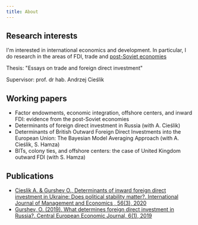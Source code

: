 ```yaml
---
title: About
---
```


## Research interests

I'm interested in international economics and development. In particular, I do research in the areas of FDI, trade and [post-Soviet economies](https://drive.google.com/file/d/1JU6RCb0M5msRrkVVu7YcgZQ0Y3gmtVAB/view)

Thesis: "Essays on trade and foreign direct investment"

Supervisor: prof. dr hab. Andrzej Cieślik

## Working papers

- Factor endowments, economic integration, offshore centers, and inward FDI: evidence from the post-Soviet economies
- Determinants of foreign direct investment in Russia (with A. Cieślik)
- Determinants of British Outward Foreign Direct Investments into the European Union: The Bayesian Model Averaging Approach (with A. Cieślik, S. Hamza)
- BITs, colony ties, and offshore centers: the case of United Kingdom outward FDI (with S. Hamza)

## Publications

- [Cieslik A. & Gurshev O., Determinants of inward foreign direct investment in Ukraine: Does political stability matter?. International Journal of Management and Economics , 56(3), 2020](https://content.sciendo.com/view/journals/ijme/56/3/article-p243.xml?language=en)
- [Gurshev, O. (2019). What determines foreign direct investment in Russia?. Central European Economic Journal,  6(1), 2019](https://www.researchgate.net/publication/342860163_What_determines_foreign_direct_investment_in_Russia)

